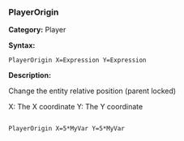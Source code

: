 ### PlayerOrigin

**Category:**
Player

**Syntax:**

```scorpionengine
PlayerOrigin X=Expression Y=Expression
```

**Description:**

Change the entity relative position (parent locked)

X: The X coordinate
Y: The Y coordinate

```scorpionengine

PlayerOrigin X=5*MyVar Y=5*MyVar

```
